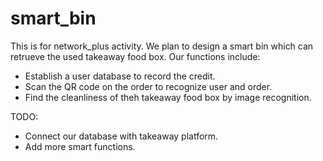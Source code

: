 # smart_bin

This is for network_plus activity. We plan to design a smart bin which can retrueve the used takeaway food box. Our functions include:
+ Establish a user database to record the credit. 
+ Scan the QR code on the order to recognize user and order.
+ Find the cleanliness of theh takeaway food box by image recognition. 

TODO:
+ Connect our database with takeaway platform. 
+ Add more smart functions. 
